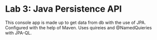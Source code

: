 # Lab 3: Java Persistence API
This console app is made up to get data from db with the use of JPA. Configured with the help of Maven. Uses quireies and @NamedQuieries with JPA-QL.
